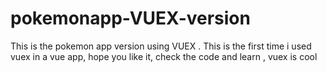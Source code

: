 # pokemonapp-VUEX-version
This is the pokemon app version using VUEX . This is the first time i used vuex in a vue app, hope you like it, check the code and learn , vuex is cool

